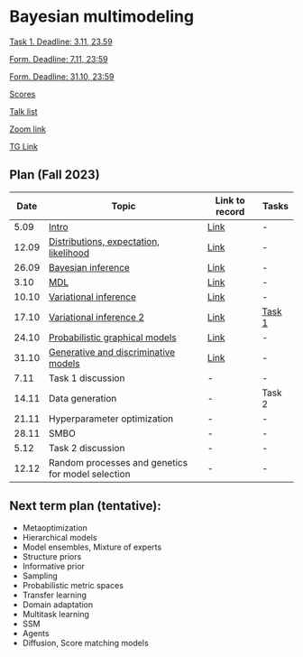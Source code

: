 # Bayesian multimodeling

[Task 1. Deadline: 3.11, 23.59](task1)

[Form. Deadline: 7.11, 23:59](https://docs.google.com/forms/d/e/1FAIpQLSdP0oz90vqf267Jldn__6CCdGHWqnFgyml6q7GQycgbLDwwEA/viewform?usp=sf_link)

[Form. Deadline: 31.10, 23:59](https://docs.google.com/forms/d/e/1FAIpQLSemBfyXcTYLsFd0lOWVG2G_gyu997DOcdXBEq0uhDuPaLfUdA/viewform?usp=sf_link)



[Scores](eval.md)

[Talk list](talks.md)

[Zoom link](https://m1p.org/go_zoom2)

[TG Link](https://t.me/+YBDnIqjIZVNjMDQy)

## Plan (Fall 2023)
|Date|Topic|Link to record|Tasks|
| --- | --- | --- | --- |
| 5.09 |  [Intro](slides/slides_0_intro.pdf) | [Link](https://www.youtube.com/watch?v=DJ4QJih3baQ&list=PLk4h7dmY2eYHBhMFKmuAwtkI2xMKGwTrU&index=1) | - |
| 12.09 | [Distributions, expectation, likelihood](slides/slides_1_distributions.pdf) | [Link](https://www.youtube.com/watch?v=JjY9M-Oy2-o&list=PLk4h7dmY2eYHBhMFKmuAwtkI2xMKGwTrU&index=2) | - |
| 26.09 |  [Bayesian inference](slides/slides_2_inference.pdf)  | [Link](https://www.youtube.com/watch?v=ExJlBwRwUfk&list=PLk4h7dmY2eYHBhMFKmuAwtkI2xMKGwTrU&index=3) | - |
| 3.10 | [MDL](slides/slides_3_mdl.pdf)  | [Link](https://www.youtube.com/watch?v=OCbuMRgvr0E&t=3s) | - |
| 10.10 | [Variational inference](slides/slides_4_var1.pdf)  | [Link](https://www.youtube.com/watch?v=AB3UVtGrJvE&list=PLk4h7dmY2eYHBhMFKmuAwtkI2xMKGwTrU&index=5) | - | 
| 17.10 |  [Variational inference 2](slides/slides_5_var2.pdf)  | [Link](https://www.youtube.com/watch?v=uZ8Ci_QJLs0) | [Task 1](task1) |
| 24.10 |   [Probabilistic graphical models](slides/slides_6_graph.pdf)  | [Link](https://www.youtube.com/watch?v=FPJpJLQSCks) | - |
| 31.10 | [Generative and discriminative models](slides/slides_7_gendisc.pdf) | [Link](https://youtu.be/pztiCWHS6Jw?si=tX8nOaFMePDY2LVP) | - |
| 7.11 |  Task 1 discussion | - | - |
| 14.11 | Data generation  | - | Task 2 |
| 21.11 |  Hyperparameter optimization | - | - |
| 28.11 | SMBO | - | - |
| 5.12 | Task 2 discussion | - | - |
| 12.12 | Random processes and genetics for model selection  | - |  - |

## Next term plan (tentative):
* Metaoptimization
* Hierarchical models
* Model ensembles, Mixture of experts
* Structure priors
* Informative prior
* Sampling
* Probabilistic metric spaces
* Transfer learning
* Domain adaptation
* Multitask learning
* SSM
* Agents
* Diffusion, Score matching models
